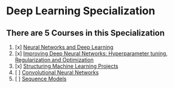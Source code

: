# Deep Learning Specialization

## There are 5 Courses in this Specialization

1. [x] [Neural Networks and Deep Learning](https://www.coursera.org/learn/neural-networks-deep-learning?specialization=deep-learning)
2. [x] [Improving Deep Neural Networks: Hyperparameter tuning, Regularization and Optimization](https://www.coursera.org/learn/deep-neural-network?specialization=deep-learning)
3. [x] [Structuring Machine Learning Projects](https://www.coursera.org/learn/machine-learning-projects?specialization=deep-learning)
4. [ ] [Convolutional Neural Networks](https://www.coursera.org/learn/convolutional-neural-networks?specialization=deep-learning)
5. [ ] [Sequence Models](https://www.coursera.org/learn/nlp-sequence-models)
